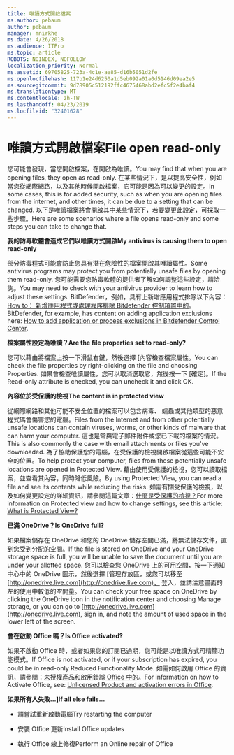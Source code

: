 ```yaml
---
title: 唯讀方式開啟檔案
ms.author: pebaum
author: pebaum
manager: mnirkhe
ms.date: 4/26/2018
ms.audience: ITPro
ms.topic: article
ROBOTS: NOINDEX, NOFOLLOW
localization_priority: Normal
ms.assetid: 69705825-723a-4c1e-ae85-d16b5051d2fe
ms.openlocfilehash: 117b1e24d6250a1d5eb092a01a0d5146d09ea2e5
ms.sourcegitcommit: 9d78905c512192ffc4675468abd2efc5f2e4baf4
ms.translationtype: MT
ms.contentlocale: zh-TW
ms.lasthandoff: 04/23/2019
ms.locfileid: "32401628"
---
```

# <a name="file-open-read-only"></a><span data-ttu-id="564fd-102">唯讀方式開啟檔案</span><span class="sxs-lookup"><span data-stu-id="564fd-102">File open read-only</span></span>

<span data-ttu-id="564fd-103">您可能會發現，當您開啟檔案，在開啟為唯讀。</span><span class="sxs-lookup"><span data-stu-id="564fd-103">You may find that when you are opening files, they open as read-only.</span></span> <span data-ttu-id="564fd-104">在某些情況下，是以提高安全性，例如當您從網際網路，以及其他時候開啟檔案，它可能是因為可以變更的設定。</span><span class="sxs-lookup"><span data-stu-id="564fd-104">In some cases, this is for added security, such as when you are opening files from the internet, and other times, it can be due to a setting that can be changed.</span></span> <span data-ttu-id="564fd-105">以下是唯讀檔案將會開啟其中某些情況下，若要變更此設定，可採取一些步驟。</span><span class="sxs-lookup"><span data-stu-id="564fd-105">Here are some scenarios where a file opens read-only and some steps you can take to change that.</span></span>
  
 <span data-ttu-id="564fd-106">**我的防毒軟體會造成它們以唯讀方式開啟**</span><span class="sxs-lookup"><span data-stu-id="564fd-106">**My antivirus is causing them to open read-only**</span></span>
  
<span data-ttu-id="564fd-107">部分防毒程式可能會防止您具有潛在危險性的檔案開啟其唯讀屬性。</span><span class="sxs-lookup"><span data-stu-id="564fd-107">Some antivirus programs may protect you from potentially unsafe files by opening them read-only.</span></span> <span data-ttu-id="564fd-108">您可能需要您防毒軟體的提供者了解如何調整這些設定，請洽詢。</span><span class="sxs-lookup"><span data-stu-id="564fd-108">You may need to check with your antivirus provider to learn how to adjust these settings.</span></span> <span data-ttu-id="564fd-109">BitDefender，例如，具有上新增應用程式排除以下內容： [How to： 新增應用程式或處理程序排除 Bitdefender 控制項置中的](https://www.bitdefender.com/support/how-to-add-application-or-process-exclusions-in-bitdefender-control-center-1119.mdl)。</span><span class="sxs-lookup"><span data-stu-id="564fd-109">BitDefender, for example, has content on adding application exclusions here: [How to add application or process exclusions in Bitdefender Control Center](https://www.bitdefender.com/support/how-to-add-application-or-process-exclusions-in-bitdefender-control-center-1119.mdl).</span></span>
  
 <span data-ttu-id="564fd-110">**檔案屬性設定為唯讀？**</span><span class="sxs-lookup"><span data-stu-id="564fd-110">**Are the file properties set to read-only?**</span></span>
  
<span data-ttu-id="564fd-111">您可以藉由將檔案上按一下滑鼠右鍵，然後選擇 [內容檢查檔案屬性。</span><span class="sxs-lookup"><span data-stu-id="564fd-111">You can check the file properties by right-clicking on the file and choosing Properties.</span></span> <span data-ttu-id="564fd-112">如果會檢查唯讀屬性，您可以取消選取它，然後按一下 [確定]。</span><span class="sxs-lookup"><span data-stu-id="564fd-112">If the Read-only attribute is checked, you can uncheck it and click OK.</span></span>
  
 <span data-ttu-id="564fd-113">**內容位於受保護的檢視**</span><span class="sxs-lookup"><span data-stu-id="564fd-113">**The content is in protected view**</span></span>
  
<span data-ttu-id="564fd-114">從網際網路和其他可能不安全位置的檔案可以包含病毒、 蠕蟲或其他類型的惡意程式碼會傷害您的電腦。</span><span class="sxs-lookup"><span data-stu-id="564fd-114">Files from the Internet and from other potentially unsafe locations can contain viruses, worms, or other kinds of malware that can harm your computer.</span></span> <span data-ttu-id="564fd-115">這也是常與電子郵件附件或您已下載的檔案的情況。</span><span class="sxs-lookup"><span data-stu-id="564fd-115">This is also commonly the case with email attachments or files you've downloaded.</span></span> <span data-ttu-id="564fd-116">為了協助保護您的電腦，在受保護的檢視開啟檔案從這些可能不安全的位置。</span><span class="sxs-lookup"><span data-stu-id="564fd-116">To help protect your computer, files from these potentially unsafe locations are opened in Protected View.</span></span> <span data-ttu-id="564fd-117">藉由使用受保護的檢視，您可以讀取檔案，並查看其內容，同時降低風險。</span><span class="sxs-lookup"><span data-stu-id="564fd-117">By using Protected View, you can read a file and see its contents while reducing the risks.</span></span> <span data-ttu-id="564fd-118">如需有關受保護的檢視，以及如何變更設定的詳細資訊，請參閱這篇文章：[什麼是受保護的檢視？](https://support.office.com/article/d6f09ac7-e6b9-4495-8e43-2bbcdbcb6653)</span><span class="sxs-lookup"><span data-stu-id="564fd-118">For more information on Protected view and how to change settings, see this article: [What is Protected View?](https://support.office.com/article/d6f09ac7-e6b9-4495-8e43-2bbcdbcb6653)</span></span>
  
 <span data-ttu-id="564fd-119">**已滿 OneDrive？**</span><span class="sxs-lookup"><span data-stu-id="564fd-119">**Is OneDrive full?**</span></span>
  
<span data-ttu-id="564fd-120">如果檔案儲存在 OneDrive 和您的 OneDrive 儲存空間已滿，將無法儲存文件，直到您受到分配的空間。</span><span class="sxs-lookup"><span data-stu-id="564fd-120">If the file is stored on OneDrive and your OneDrive storage space is full, you will be unable to save the document until you are under your allotted space.</span></span> <span data-ttu-id="564fd-121">您可以檢查您 OneDrive 上的可用空間，按一下通知中心中的 OneDrive 圖示，然後選擇 [管理存放區，或您可以移至[http://onedrive.live.com](http://onedrive.live.com)、 登入，並請注意畫面的左的使用中較低的空間量。</span><span class="sxs-lookup"><span data-stu-id="564fd-121">You can check your free space on OneDrive by clicking the OneDrive icon in the notification center and choosing Manage storage, or you can go to [http://onedrive.live.com](http://onedrive.live.com), sign in, and note the amount of used space in the lower left of the screen.</span></span>
  
 <span data-ttu-id="564fd-122">**會在啟動 Office 嗎？**</span><span class="sxs-lookup"><span data-stu-id="564fd-122">**Is Office activated?**</span></span>
  
<span data-ttu-id="564fd-123">如果不啟動 Office 時，或者如果您的訂閱已過期，您可能是以唯讀方式可精簡功能模式。</span><span class="sxs-lookup"><span data-stu-id="564fd-123">If Office is not activated, or if your subscription has expired, you could be in read-only Reduced Functionality Mode.</span></span> <span data-ttu-id="564fd-124">如需如何啟用 Office 的資訊，請參閱：[未授權產品和啟用錯誤 Office 中的](https://support.office.com/article/0d23d3c0-c19c-4b2f-9845-5344fedc4380)。</span><span class="sxs-lookup"><span data-stu-id="564fd-124">For information on how to Activate Office, see: [Unlicensed Product and activation errors in Office](https://support.office.com/article/0d23d3c0-c19c-4b2f-9845-5344fedc4380).</span></span>
  
 <span data-ttu-id="564fd-125">**如果所有人失敗...]**</span><span class="sxs-lookup"><span data-stu-id="564fd-125">**If all else fails...**</span></span>
  
- <span data-ttu-id="564fd-126">請嘗試重新啟動電腦</span><span class="sxs-lookup"><span data-stu-id="564fd-126">Try restarting the computer</span></span>
    
- <span data-ttu-id="564fd-127">安裝 Office 更新</span><span class="sxs-lookup"><span data-stu-id="564fd-127">Install Office updates</span></span>
    
- <span data-ttu-id="564fd-128">執行 Office 線上修復</span><span class="sxs-lookup"><span data-stu-id="564fd-128">Perform an Online repair of Office</span></span>
    

